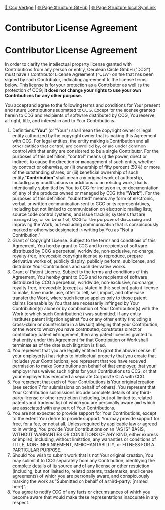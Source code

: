 [📁 Ccg Vertrge](../ccg-vertrge.md) | [🌐 Page Structure GitHub](/2cu.atlassian.net/wiki/spaces/CCU/pages/300000021/contributor-license-agreement.md) | [🌐 Page Structure local SymLink](./contributor-license-agreement.page.md)

# Contributor License Agreement

# Contributor License Agreement

In order to clarify the intellectual property license granted with Contributions from any person or entity, Cerulean Circle GmbH ("CCG") must have a Contributor License Agreement ("CLA") on file that has been signed by each Contributor, indicating agreement to the license terms below. This license is for your protection as a Contributor as well as the protection of CCG; **it does not change your rights to use your own Contributions for any other purpose.**

You accept and agree to the following terms and conditions for Your present and future Contributions submitted to CCG. Except for the license granted herein to CCG and recipients of software distributed by CCG, You reserve all right, title, and interest in and to Your Contributions.

1. Definitions."**You**" (or "Your") shall mean the copyright owner or legal entity authorized by the copyright owner that is making this Agreement with CCG. For legal entities, the entity making a Contribution and all other entities that control, are controlled by, or are under common control with that entity are considered to be a single Contributor. For the purposes of this definition, "control" means (i) the power, direct or indirect, to cause the direction or management of such entity, whether by contract or otherwise, or (ii) ownership of fifty percent (50%) or more of the outstanding shares, or (iii) beneficial ownership of such entity."**Contribution**" shall mean any original work of authorship, including any modifications or additions to an existing work, that is intentionally submitted by You to CCG for inclusion in, or documentation of, any of the products owned or managed by CCG (the "**Work**"). For the purposes of this definition, "submitted" means any form of electronic, verbal, or written communication sent to CCG or its representatives, including but not limited to communication on electronic mailing lists, source code control systems, and issue tracking systems that are managed by, or on behalf of, CCG for the purpose of discussing and improving the Work, but excluding communication that is conspicuously marked or otherwise designated in writing by You as "Not a Contribution."
2. Grant of Copyright License. Subject to the terms and conditions of this Agreement, You hereby grant to CCG and to recipients of software distributed by CCG a perpetual, worldwide, non-exclusive, no-charge, royalty-free, irrevocable copyright license to reproduce, prepare derivative works of, publicly display, publicly perform, sublicense, and distribute Your Contributions and such derivative works.
3. Grant of Patent License. Subject to the terms and conditions of this Agreement, You hereby grant to CCG and to recipients of software distributed by CCG a perpetual, worldwide, non-exclusive, no-charge, royalty-free, irrevocable (except as stated in this section) patent license to make, have made, use, offer to sell, sell, import, and otherwise transfer the Work, where such license applies only to those patent claims licensable by You that are necessarily infringed by Your Contribution(s) alone or by combination of Your Contribution(s) with the Work to which such Contribution(s) was submitted. If any entity institutes patent litigation against You or any other entity (including a cross-claim or counterclaim in a lawsuit) alleging that your Contribution, or the Work to which you have contributed, constitutes direct or contributory patent infringement, then any patent licenses granted to that entity under this Agreement for that Contribution or Work shall terminate as of the date such litigation is filed.
4. You represent that you are legally entitled to grant the above license. If your employer(s) has rights to intellectual property that you create that includes your Contributions, you represent that you have received permission to make Contributions on behalf of that employer, that your employer has waived such rights for your Contributions to CCG, or that your employer has executed a separate Corporate CLA with CCG.
5. You represent that each of Your Contributions is Your original creation (see section 7 for submissions on behalf of others). You represent that Your Contribution submissions include complete details of any third-party license or other restriction (including, but not limited to, related patents and trademarks) of which you are personally aware and which are associated with any part of Your Contributions.
6. You are not expected to provide support for Your Contributions, except to the extent You desire to provide support. You may provide support for free, for a fee, or not at all. Unless required by applicable law or agreed to in writing, You provide Your Contributions on an "AS IS" BASIS, WITHOUT WARRANTIES OR CONDITIONS OF ANY KIND, either express or implied, including, without limitation, any warranties or conditions of TITLE, NON- INFRINGEMENT, MERCHANTABILITY, or FITNESS FOR A PARTICULAR PURPOSE.
7. Should You wish to submit work that is not Your original creation, You may submit it to CCG separately from any Contribution, identifying the complete details of its source and of any license or other restriction (including, but not limited to, related patents, trademarks, and license agreements) of which you are personally aware, and conspicuously marking the work as "Submitted on behalf of a third-party: \[named here\]".
8. You agree to notify CCG of any facts or circumstances of which you become aware that would make these representations inaccurate in any respect.
